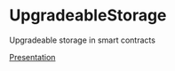 # UpgradeableStorage
Upgradeable storage in smart contracts

[Presentation](https://drive.google.com/file/d/1OEQGeM6aXw94Gg4q7O3VA0Kgsbq77MN1/view?usp=sharing)
